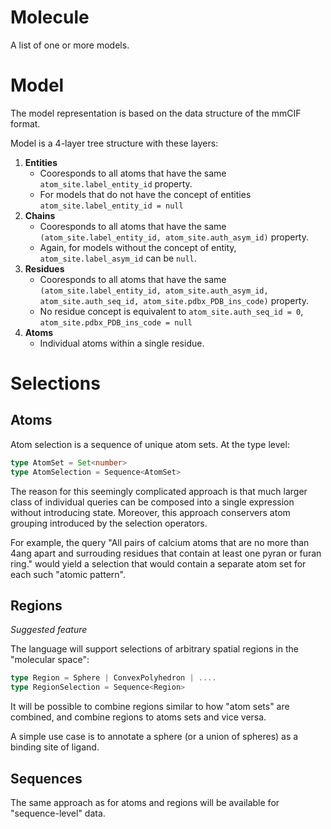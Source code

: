 Molecule
========

A list of one or more models.

Model
=====

The model representation is based on the data structure of the mmCIF format.

Model is a 4-layer tree structure with these layers:

1. **Entities**
    - Cooresponds to all atoms that have the same ``atom_site.label_entity_id`` property.
    - For models that do not have the concept of entities ``atom_site.label_entity_id = null``
2. **Chains**
    - Cooresponds to all atoms that have the same ``(atom_site.label_entity_id, atom_site.auth_asym_id)`` property.
    - Again, for models without the concept of entity, ``atom_site.label_asym_id`` can be ``null``.
3. **Residues**
    - Cooresponds to all atoms that have the same ``(atom_site.label_entity_id, atom_site.auth_asym_id, atom_site.auth_seq_id, atom_site.pdbx_PDB_ins_code)`` property.
    - No residue concept is equivalent to ``atom_site.auth_seq_id = 0``, ``atom_site.pdbx_PDB_ins_code = null`` 
4. **Atoms**
    - Individual atoms within a single residue.

Selections
==========

## Atoms

Atom selection is a sequence of unique atom sets. At the type level:

```ts
type AtomSet = Set<number>
type AtomSelection = Sequence<AtomSet>
```

The reason for this seemingly complicated approach is that much larger class of individual queries can be composed into a single 
expression without introducing state. Moreover, this approach conservers atom grouping introduced by the selection operators.

For example, the query "All pairs of calcium atoms that are no more than 4ang apart and surrouding residues that contain at least one pyran or furan ring."
would yield a selection that would contain a separate atom set for each such "atomic pattern".

## Regions

*Suggested feature*

The language will support selections of arbitrary spatial regions in the "molecular space":

```ts
type Region = Sphere | ConvexPolyhedron | ....
type RegionSelection = Sequence<Region>
```

It will be possible to combine regions similar to how "atom sets" are combined, and combine regions to atoms sets and vice versa.

A simple use case is to annotate a sphere (or a union of spheres) as a binding site of ligand. 

## Sequences

The same approach as for atoms and regions will be available for "sequence-level" data.